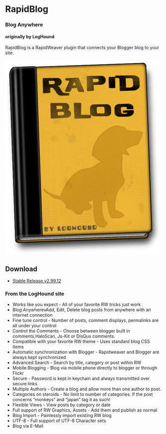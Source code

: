 # RapidBlog
### Blog Anywhere
#### originally by LogHound
RapidBlog is a RapidWeaver plugin that connects your Blogger blog to your site.

![RapidBlog Icon](https://raw.githubusercontent.com/yourhead/rapidblog/master/assets/icon_256.png)

## Download
 - [Stable Release v2.99.12](https://github.com/yourhead/rapidblog/raw/v2.99.12/downloads/rapidblog.2.99.12.zip)


### From the LogHound site

 - Works like you expect - All of your favorite RW tricks just work
 - Blog AnywherevAdd, Edit, Delete blog posts from anywhere with an internet connection
 - Fine tune control - Number of posts, comment displays, permalinks are all under your control
 - Control the Comments - Choose between blogger built in comments,HaloScan, Js-Kit or DisQus comments.
 - Compatible with your favorite RW theme - Uses standard blog CSS items
 - Automatic synchronization with Blogger - Rapidweaver and Blogger are always kept synchronized
 - Advanced Search - Search by title, category or post within RW
 - Mobile Blogging - Blog via mobile phone directly to blogger or through Flickr
 - Secure - Password is kept in keychain and always transmitted over secure links
 - Multiple Authors - Create a blog and allow more than one author to post.
 - Categories on steroids - No limit to number of categories. If the post concerns “monkeys” and “japan” tag it as such!
 - Flexible Views - View posts by category or date
 - Full support of RW Graphics, Assets - Add them and publish as normal
 - Blog Import - Painlessly import existing RW blog
 - UTF-8 - Full support of UTF-8 Character sets
 - Blog via E-Mail
